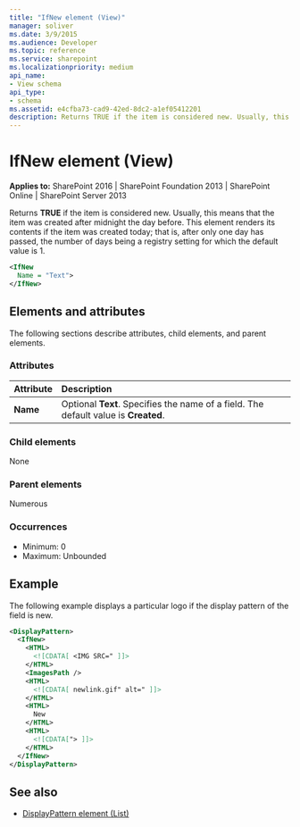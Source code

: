 ```yaml
---
title: "IfNew element (View)"
manager: soliver
ms.date: 3/9/2015
ms.audience: Developer
ms.topic: reference
ms.service: sharepoint
ms.localizationpriority: medium
api_name:
- View schema
api_type:
- schema
ms.assetid: e4cfba73-cad9-42ed-8dc2-a1ef05412201
description: Returns TRUE if the item is considered new. Usually, this means that the item was created after midnight the day before.
---
```


# IfNew element (View)

**Applies to:** SharePoint 2016 | SharePoint Foundation 2013 | SharePoint Online | SharePoint Server 2013
  
Returns **TRUE** if the item is considered new. Usually, this means that the item was created after midnight the day before. This element renders its contents if the item was created today; that is, after only one day has passed, the number of days being a registry setting for which the default value is 1. 
  
```XML
<IfNew
  Name = "Text">
</IfNew>
```

## Elements and attributes

The following sections describe attributes, child elements, and parent elements.

### Attributes

|**Attribute**|**Description**|
|:-----|:-----|
|**Name** <br/> |Optional **Text**. Specifies the name of a field. The default value is **Created**.  <br/> |
   
### Child elements

None
   
### Parent elements

Numerous 
   
### Occurrences

- Minimum: 0 
- Maximum: Unbounded 
   
## Example

The following example displays a particular logo if the display pattern of the field is new.
  
```XML
<DisplayPattern>
  <IfNew>
    <HTML>
      <![CDATA[ <IMG SRC=" ]]>
    </HTML>
    <ImagesPath />
    <HTML>
      <![CDATA[ newlink.gif" alt=" ]]>
    </HTML>
    <HTML>
      New
    </HTML>
    <HTML>
      <![CDATA["> ]]>
    </HTML>
  </IfNew>
</DisplayPattern>
```

## See also

- [DisplayPattern element (List)](displaypattern-element-list.md)


